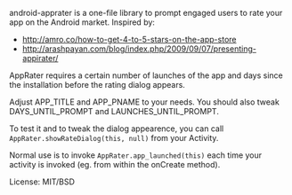 android-apprater is a one-file library to prompt engaged users to
rate your app on the Android market. Inspired by:

* http://amro.co/how-to-get-4-to-5-stars-on-the-app-store
* http://arashpayan.com/blog/index.php/2009/09/07/presenting-appirater/

AppRater requires a certain number of launches of the app and days 
since the installation before the rating dialog appears.

Adjust APP_TITLE and APP_PNAME to your needs. You should also tweak
DAYS_UNTIL_PROMPT and LAUNCHES_UNTIL_PROMPT.
 
To test it and to tweak the dialog appearence, you can call
`AppRater.showRateDialog(this, null)` from your Activity.
 
Normal use is to invoke `AppRater.app_launched(this)` each time your 
activity is invoked (eg. from within the onCreate method).
 
License: MIT/BSD
